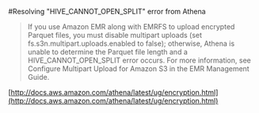 #Resolving "HIVE_CANNOT_OPEN_SPLIT" error from Athena

> If you use Amazon EMR along with EMRFS to upload encrypted Parquet files, you must disable multipart uploads (set fs.s3n.multipart.uploads.enabled to false); otherwise, Athena is unable to determine the Parquet file length and a HIVE_CANNOT_OPEN_SPLIT error occurs. For more information, see Configure Multipart Upload for Amazon S3 in the EMR Management Guide.

[http://docs.aws.amazon.com/athena/latest/ug/encryption.html](http://docs.aws.amazon.com/athena/latest/ug/encryption.html)
